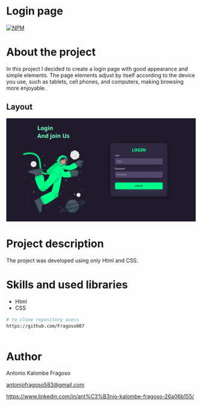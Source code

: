 # Login page
[![NPM](https://img.shields.io/npm/l/react)](https://github.com/Fragoso007/Login-page/blob/main/LICENSE)

# About the project


In this project I decided to create a login page with good appearance and simple elements. The page elements adjust by itself according to the device you use, such as tablets, cell phones, and computers, making browsing more enjoyable.

## Layout
![Mobile 1](https://github.com/Fragoso007/Login-page/blob/main/login%20image.png) 




# Project description
The project was developed using only Html and CSS.



# Skills and used libraries
- Html
- CSS


```bash
# to clone repository acess
https://github.com/Fragoso007
 
```

# Author

Antonio Kalombe Fragoso

antoniofragoso583@gmail.com


https://www.linkedin.com/in/ant%C3%B3nio-kalombe-fragoso-26a06b155/
